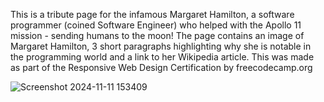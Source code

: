 This is a tribute page for the infamous Margaret Hamilton, a software programmer (coined Software Engineer) who helped with the Apollo 11 mission - sending humans to the moon!
The page contains an image of Margaret Hamilton, 3 short paragraphs highlighting why she is notable in the programming world and a link to her Wikipedia article.
This was made as part of the Responsive Web Design Certification by freecodecamp.org

![Screenshot 2024-11-11 153409](https://github.com/user-attachments/assets/f0097c29-5428-4fd1-9f57-10cc08b4d78b)
